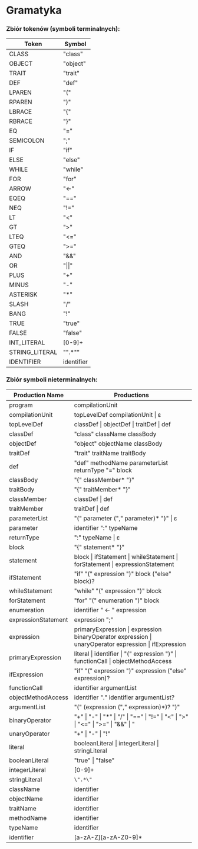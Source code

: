 # Gramatyka
### Zbiór tokenów (symboli terminalnych):

| Token          | Symbol      |
|----------------|-------------|
| CLASS          | "class"     |
| OBJECT         | "object"    |
| TRAIT          | "trait"     |
| DEF            | "def"       |
| LPAREN         | "("         |
| RPAREN         | ")"         |
| LBRACE         | "{"         |
| RBRACE         | "}"         |
| EQ             | "="         |
| SEMICOLON      | ";"         |
| IF             | "if"        |
| ELSE           | "else"      |
| WHILE          | "while"     |
| FOR            | "for"       |
| ARROW          | "<-"        |
| EQEQ           | "=="        |
| NEQ            | "!="        |
| LT             | "<"         |
| GT             | ">"         |
| LTEQ           | "<="        |
| GTEQ           | ">="        |
| AND         | "&&"        |
| OR           | "&#124;&#124;"        |
| PLUS           | "+"         |
| MINUS          | "-"         |
| ASTERISK       | "*"         |
| SLASH          | "/"         |
| BANG           | "!"         |
| TRUE           | "true"      |
| FALSE          | "false"     |
| INT_LITERAL    | [0-9]+      |
| STRING_LITERAL | "&#34;.*&#34;"    |
| IDENTIFIER     | identifier  |


### Zbiór symboli nieterminalnych:

| Production Name   | Productions                                                   |
|-------------------|---------------------------------------------------------------|
| program           | compilationUnit                                               |
| compilationUnit   | topLevelDef compilationUnit \| ε                               |
| topLevelDef       | classDef \| objectDef \| traitDef \| def                       |
| classDef          | "class" className classBody                                    |
| objectDef         | "object" objectName classBody                                  |
| traitDef          | "trait" traitName traitBody                                    |
| def               | "def" methodName parameterList returnType "=" block            |
| classBody         | "{" classMember* "}"                                           |
| traitBody         | "{" traitMember* "}"                                           |
| classMember       | classDef \| def                                               |
| traitMember       | traitDef \| def                                               |
| parameterList     | "(" parameter ("," parameter)* ")" \| ε                       |
| parameter         | identifier ":" typeName                                        |
| returnType        | ":" typeName \| ε                                              |
| block             | "{" statement* "}"                                             |
| statement         | block \| ifStatement \| whileStatement \| forStatement \| expressionStatement |
| ifStatement       | "if" "(" expression ")" block ("else" block)?                  |
| whileStatement    | "while" "(" expression ")" block                               |
| forStatement      | "for" "(" enumeration ")" block                                |
| enumeration       | identifier " <- " expression                                   |
| expressionStatement | expression ";"                                                |
| expression        | primaryExpression \| expression binaryOperator expression \| unaryOperator expression \| ifExpression |
| primaryExpression | literal \| identifier \| "(" expression ")" \| functionCall \| objectMethodAccess |
| ifExpression      | "if" "(" expression ")" expression ("else" expression)?        |
| functionCall      | identifier argumentList                                        |
| objectMethodAccess | identifier "." identifier argumentList?                        |
| argumentList      | "(" (expression ("," expression)*)? ")"                        |
| binaryOperator    | "+" \| "-" \| "*" \| "/" \| "==" \| "!=" \| "<" \| ">" \| "<=" \| ">=" \| "&&" \| "||" |
| unaryOperator     | "+" \| "-" \| "!"                                             |
| literal           | booleanLiteral \| integerLiteral \| stringLiteral              |
| booleanLiteral    | "true" \| "false"                                             |
| integerLiteral    | [0-9]+                                                        |
| stringLiteral     | `\".*\"`                                                      |
| className         | identifier                                                    |
| objectName        | identifier                                                    |
| traitName         | identifier                                                    |
| methodName        | identifier                                                    |
| typeName          | identifier                                                    |
| identifier        | [a-zA-Z][a-zA-Z0-9]*                                          |
